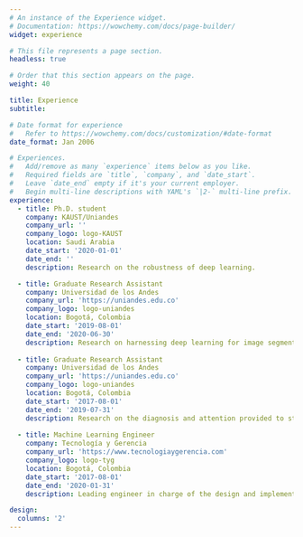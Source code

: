 ```yaml
---
# An instance of the Experience widget.
# Documentation: https://wowchemy.com/docs/page-builder/
widget: experience

# This file represents a page section.
headless: true

# Order that this section appears on the page.
weight: 40

title: Experience
subtitle:

# Date format for experience
#   Refer to https://wowchemy.com/docs/customization/#date-format
date_format: Jan 2006

# Experiences.
#   Add/remove as many `experience` items below as you like.
#   Required fields are `title`, `company`, and `date_start`.
#   Leave `date_end` empty if it's your current employer.
#   Begin multi-line descriptions with YAML's `|2-` multi-line prefix.
experience:
  - title: Ph.D. student
    company: KAUST/Uniandes
    company_url: ''
    company_logo: logo-KAUST
    location: Saudi Arabia
    date_start: '2020-01-01'
    date_end: ''
    description: Research on the robustness of deep learning.

  - title: Graduate Research Assistant
    company: Universidad de los Andes
    company_url: 'https://uniandes.edu.co'
    company_logo: logo-uniandes
    location: Bogotá, Colombia
    date_start: '2019-08-01'
    date_end: '2020-06-30'
    description: Research on harnessing deep learning for image segmentation based on natural language, and adversarial robustness. Under the supervision of Professor Pablo Arbeláez.
        
  - title: Graduate Research Assistant
    company: Universidad de los Andes
    company_url: 'https://uniandes.edu.co'
    company_logo: logo-uniandes
    location: Bogotá, Colombia
    date_start: '2017-08-01'
    date_end: '2019-07-31'
    description: Research on the diagnosis and attention provided to strokes in Colombia, sponsored by a Colciencias’ grant. Worked on data handling and web development. Under the supervision of Professor Antonio Salazar.
    
  - title: Machine Learning Engineer
    company: Tecnología y Gerencia
    company_url: 'https://www.tecnologiaygerencia.com'
    company_logo: logo-tyg
    location: Bogotá, Colombia
    date_start: '2017-08-01'
    date_end: '2020-01-31'
    description: Leading engineer in charge of the design and implementation of a machine learning system for one of Colombia’s largest banks.

design:
  columns: '2'
---
```

